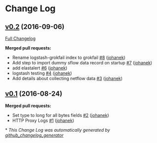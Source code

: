 # Change Log

## [v0.2](https://github.com/sohonetlabs/cise-elk/tree/v0.2) (2016-09-06)
[Full Changelog](https://github.com/sohonetlabs/cise-elk/compare/v0.1...v0.2)

**Merged pull requests:**

- Rename logstash-grokfail index to grokfail [\#8](https://github.com/sohonetlabs/cise-elk/pull/8) ([johanek](https://github.com/johanek))
- Add step to import dummy sflow data record on startup [\#7](https://github.com/sohonetlabs/cise-elk/pull/7) ([johanek](https://github.com/johanek))
- add elastalert [\#6](https://github.com/sohonetlabs/cise-elk/pull/6) ([johanek](https://github.com/johanek))
- logstash testing [\#4](https://github.com/sohonetlabs/cise-elk/pull/4) ([johanek](https://github.com/johanek))
- Add details about collecting netflow data [\#3](https://github.com/sohonetlabs/cise-elk/pull/3) ([johanek](https://github.com/johanek))

## [v0.1](https://github.com/sohonetlabs/cise-elk/tree/v0.1) (2016-08-24)
**Merged pull requests:**

- Set type to long for all bytes fields [\#2](https://github.com/sohonetlabs/cise-elk/pull/2) ([johanek](https://github.com/johanek))
- HTTP Proxy Logs [\#1](https://github.com/sohonetlabs/cise-elk/pull/1) ([johanek](https://github.com/johanek))



\* *This Change Log was automatically generated by [github_changelog_generator](https://github.com/skywinder/Github-Changelog-Generator)*